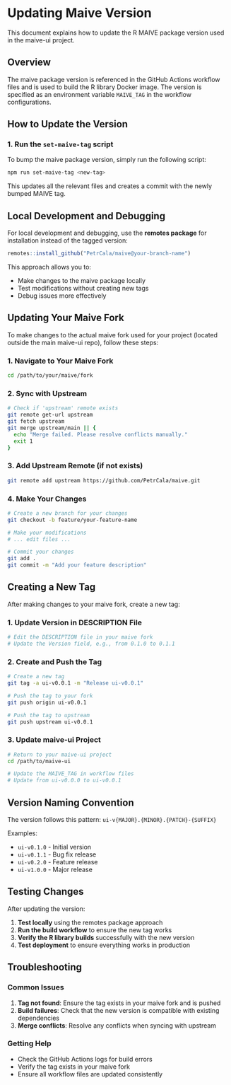# Updating Maive Version

This document explains how to update the R MAIVE package version used in the maive-ui project.

## Overview

The maive package version is referenced in the GitHub Actions workflow files and is used to build the R library Docker image. The version is specified as an environment variable `MAIVE_TAG` in the workflow configurations.

## How to Update the Version

### 1. Run the `set-maive-tag` script

To bump the maive package version, simply run the following script:

```bash
npm run set-maive-tag <new-tag>
```

This updates all the relevant files and creates a commit with the newly bumped MAIVE tag.

## Local Development and Debugging

For local development and debugging, use the **remotes package** for installation instead of the tagged version:

```r
remotes::install_github("PetrCala/maive@your-branch-name")
```

This approach allows you to:

- Make changes to the maive package locally
- Test modifications without creating new tags
- Debug issues more effectively

## Updating Your Maive Fork

To make changes to the actual maive fork used for your project (located outside the main maive-ui repo), follow these steps:

### 1. Navigate to Your Maive Fork

```bash
cd /path/to/your/maive/fork
```

### 2. Sync with Upstream

```bash
# Check if 'upstream' remote exists
git remote get-url upstream
git fetch upstream
git merge upstream/main || {
  echo "Merge failed. Please resolve conflicts manually."
  exit 1
}
```

### 3. Add Upstream Remote (if not exists)

```bash
git remote add upstream https://github.com/PetrCala/maive.git
```

### 4. Make Your Changes

```bash
# Create a new branch for your changes
git checkout -b feature/your-feature-name

# Make your modifications
# ... edit files ...

# Commit your changes
git add .
git commit -m "Add your feature description"
```

## Creating a New Tag

After making changes to your maive fork, create a new tag:

### 1. Update Version in DESCRIPTION File

```bash
# Edit the DESCRIPTION file in your maive fork
# Update the Version field, e.g., from 0.1.0 to 0.1.1
```

### 2. Create and Push the Tag

```bash
# Create a new tag
git tag -a ui-v0.0.1 -m "Release ui-v0.0.1"

# Push the tag to your fork
git push origin ui-v0.0.1

# Push the tag to upstream
git push upstream ui-v0.0.1
```

### 3. Update maive-ui Project

```bash
# Return to your maive-ui project
cd /path/to/maive-ui

# Update the MAIVE_TAG in workflow files
# Update from ui-v0.0.0 to ui-v0.0.1
```

## Version Naming Convention

The version follows this pattern: `ui-v{MAJOR}.{MINOR}.{PATCH}-{SUFFIX}`

Examples:

- `ui-v0.1.0` - Initial version
- `ui-v0.1.1` - Bug fix release
- `ui-v0.2.0` - Feature release
- `ui-v1.0.0` - Major release

## Testing Changes

After updating the version:

1. **Test locally** using the remotes package approach
2. **Run the build workflow** to ensure the new tag works
3. **Verify the R library builds** successfully with the new version
4. **Test deployment** to ensure everything works in production

## Troubleshooting

### Common Issues

1. **Tag not found**: Ensure the tag exists in your maive fork and is pushed
2. **Build failures**: Check that the new version is compatible with existing dependencies
3. **Merge conflicts**: Resolve any conflicts when syncing with upstream

### Getting Help

- Check the GitHub Actions logs for build errors
- Verify the tag exists in your maive fork
- Ensure all workflow files are updated consistently
